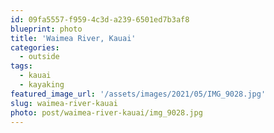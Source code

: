```yaml
---
id: 09fa5557-f959-4c3d-a239-6501ed7b3af8
blueprint: photo
title: 'Waimea River, Kauai'
categories:
  - outside
tags:
  - kauai
  - kayaking
featured_image_url: '/assets/images/2021/05/IMG_9028.jpg'
slug: waimea-river-kauai
photo: post/waimea-river-kauai/img_9028.jpg
---
```

<p><!-- wp:image {"id":1507,"sizeSlug":"large","linkDestination":"none"} --></p>
<figure class="wp-block-image size-large"><img src="/assets/images/2021/05/IMG_9028.jpg" alt="" class="wp-image-1507"/></figure>
<p><!-- /wp:image --></p>
